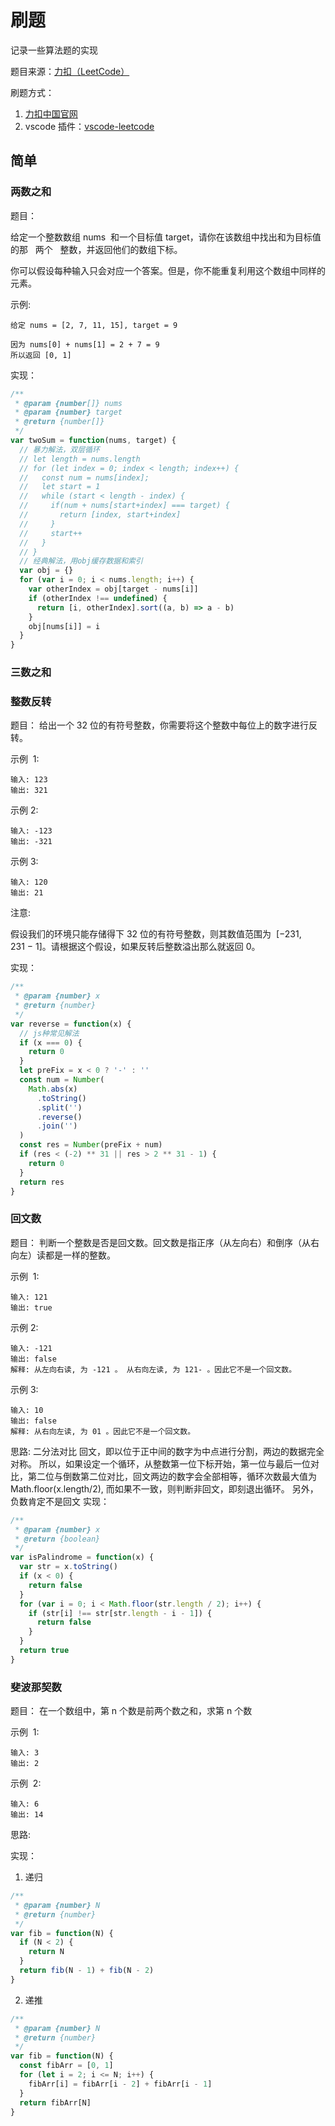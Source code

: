 # 刷题

记录一些算法题的实现

题目来源：[力扣（LeetCode）](https://leetcode-cn.com/)

刷题方式：

1. [力扣中国官网](https://leetcode-cn.com/problemset/all/)
2. vscode 插件：[vscode-leetcode](https://github.com/jdneo/vscode-leetcode)

## 简单

### 两数之和

题目：

给定一个整数数组 nums  和一个目标值 target，请你在该数组中找出和为目标值的那   两个   整数，并返回他们的数组下标。

你可以假设每种输入只会对应一个答案。但是，你不能重复利用这个数组中同样的元素。

示例:

```
给定 nums = [2, 7, 11, 15], target = 9

因为 nums[0] + nums[1] = 2 + 7 = 9
所以返回 [0, 1]
```

实现：

```js
/**
 * @param {number[]} nums
 * @param {number} target
 * @return {number[]}
 */
var twoSum = function(nums, target) {
  // 暴力解法，双层循环
  // let length = nums.length
  // for (let index = 0; index < length; index++) {
  //   const num = nums[index];
  //   let start = 1
  //   while (start < length - index) {
  //     if(num + nums[start+index] === target) {
  //       return [index, start+index]
  //     }
  //     start++
  //   }
  // }
  // 经典解法，用obj缓存数据和索引
  var obj = {}
  for (var i = 0; i < nums.length; i++) {
    var otherIndex = obj[target - nums[i]]
    if (otherIndex !== undefined) {
      return [i, otherIndex].sort((a, b) => a - b)
    }
    obj[nums[i]] = i
  }
}
```

### 三数之和

### 整数反转

题目：
给出一个 32 位的有符号整数，你需要将这个整数中每位上的数字进行反转。

示例  1:

```
输入: 123
输出: 321
```

示例 2:

```
输入: -123
输出: -321
```

示例 3:

```
输入: 120
输出: 21
```

注意:

假设我们的环境只能存储得下 32 位的有符号整数，则其数值范围为  [−231,  231 − 1]。请根据这个假设，如果反转后整数溢出那么就返回 0。

实现：

```js
/**
 * @param {number} x
 * @return {number}
 */
var reverse = function(x) {
  // js种常见解法
  if (x === 0) {
    return 0
  }
  let preFix = x < 0 ? '-' : ''
  const num = Number(
    Math.abs(x)
      .toString()
      .split('')
      .reverse()
      .join('')
  )
  const res = Number(preFix + num)
  if (res < (-2) ** 31 || res > 2 ** 31 - 1) {
    return 0
  }
  return res
}
```

### 回文数

题目：
判断一个整数是否是回文数。回文数是指正序（从左向右）和倒序（从右向左）读都是一样的整数。

示例  1:

```
输入: 121
输出: true
```

示例 2:

```
输入: -121
输出: false
解释: 从左向右读, 为 -121 。 从右向左读, 为 121- 。因此它不是一个回文数。
```

示例 3:

```
输入: 10
输出: false
解释: 从右向左读, 为 01 。因此它不是一个回文数。
```

思路: 二分法对比
回文，即以位于正中间的数字为中点进行分割，两边的数据完全对称。 所以，如果设定一个循环，从整数第一位下标开始，第一位与最后一位对比，第二位与倒数第二位对比，回文两边的数字会全部相等，循环次数最大值为 Math.floor(x.length/2), 而如果不一致，则判断非回文，即刻退出循环。 另外，负数肯定不是回文
实现：

```js
/**
 * @param {number} x
 * @return {boolean}
 */
var isPalindrome = function(x) {
  var str = x.toString()
  if (x < 0) {
    return false
  }
  for (var i = 0; i < Math.floor(str.length / 2); i++) {
    if (str[i] !== str[str.length - i - 1]) {
      return false
    }
  }
  return true
}
```

### 斐波那契数

题目：
在一个数组中，第 n 个数是前两个数之和，求第 n 个数

示例  1:

```
输入: 3
输出: 2
```

示例  2:

```
输入: 6
输出: 14
```

思路:

实现：

1. 递归

```js
/**
 * @param {number} N
 * @return {number}
 */
var fib = function(N) {
  if (N < 2) {
    return N
  }
  return fib(N - 1) + fib(N - 2)
}
```

2. 递推

```js
/**
 * @param {number} N
 * @return {number}
 */
var fib = function(N) {
  const fibArr = [0, 1]
  for (let i = 2; i <= N; i++) {
    fibArr[i] = fibArr[i - 2] + fibArr[i - 1]
  }
  return fibArr[N]
}
```
